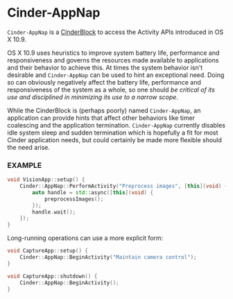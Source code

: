 # Cinder-AppNap
`Cinder-AppNap` is a [CinderBlock](http://libcinder.org/) to access the Activity APIs introduced in OS X 10.9.

OS X 10.9 uses heuristics to improve system battery life, performance and responsiveness and governs the resources made available to applications and their behavior to achieve this. At times the system behavior isn't desirable and `Cinder-AppNap` can be used to hint an exceptional need. Doing so can obviously negatively affect the battery life, performance and responsiveness of the system as a whole, so one should *be critical of its use and disciplined in minimizing its use to a narrow scope*.

While the CinderBlock is (perhaps poorly) named `Cinder-AppNap`, an application can provide hints that affect other behaviors like timer coalescing and the application termination. `Cinder-AppNap` currently disables idle system sleep and sudden termination which is hopefully a fit for most Cinder application needs, but could certainly be made more flexible should the need arise.

### EXAMPLE
```C++
void VisionApp::setup() {
    Cinder::AppNap::PerformActivity("Preprocess images", [this](void) {
        auto handle = std::async([this](void) {
            preprocessImages();
        });
        handle.wait();
    });
}
```

Long-running operations can use a more explicit form:
```C++
void CaptureApp::setup() {
    Cinder::AppNap::BeginActivity("Maintain camera control");
}

void CaptureApp::shutdown() {
    Cinder::AppNap::BeginActivity();
}
```
